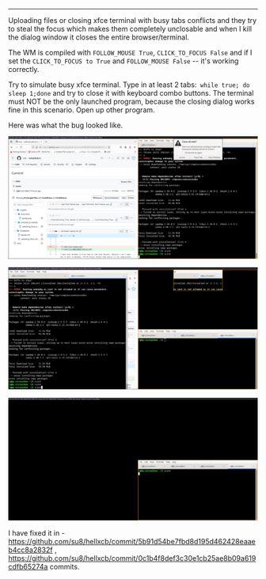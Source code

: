 
---

Uploading files or closing xfce terminal with busy tabs conflicts and they try to steal the focus which makes them completely unclosable and when I kill the dialog window it closes the entire browser/terminal.

The WM is compiled with `FOLLOW_MOUSE True`, `CLICK_TO_FOCUS False` and if I set the `CLICK_TO_FOCUS to True` and `FOLLOW_MOUSE False` -- it's working correctly.

Try to simulate busy xfce terminal. Type in at least 2 tabs:` while true; do sleep 1;done` and try to close it with keyboard combo buttons. The terminal must NOT be the only launched program, because the closing dialog works fine in this scenario. Open up other program.

Here was what the bug looked like.

![](img/file/fixing_hellxcb_bug/1.png)

![](img/file/fixing_hellxcb_bug/2.png)

![](img/file/fixing_hellxcb_bug/3.png)

I have fixed it in - https://github.com/su8/hellxcb/commit/5b91d54be7fbd8d195d462428eaaeb4cc8a2832f  , https://github.com/su8/hellxcb/commit/0c1b4f8def3c30e1cb25ae8b09a619cdfb65274a commits.